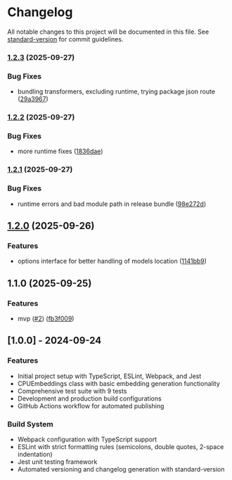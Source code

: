 # Changelog

All notable changes to this project will be documented in this file. See [standard-version](https://github.com/conventional-changelog/standard-version) for commit guidelines.

### [1.2.3](https://github.com/3p3r/cpu-embeddings/compare/v1.2.2...v1.2.3) (2025-09-27)


### Bug Fixes

* bundling transformers, excluding runtime, trying package json route ([29a3967](https://github.com/3p3r/cpu-embeddings/commit/29a3967891ba7e7f37543d641967f6830c851e29))

### [1.2.2](https://github.com/3p3r/cpu-embeddings/compare/v1.2.1...v1.2.2) (2025-09-27)


### Bug Fixes

* more runtime fixes ([1836dae](https://github.com/3p3r/cpu-embeddings/commit/1836dae524512e4e059f0a47cdc2d7f8ce92e6ac))

### [1.2.1](https://github.com/3p3r/cpu-embeddings/compare/v1.2.0...v1.2.1) (2025-09-27)


### Bug Fixes

* runtime errors and bad module path in release bundle ([98e272d](https://github.com/3p3r/cpu-embeddings/commit/98e272d19de778187a1a05d33fcd13618bb9dbec))

## [1.2.0](https://github.com/3p3r/cpu-embeddings/compare/v1.1.0...v1.2.0) (2025-09-26)


### Features

* options interface for better handling of models location ([1141bb9](https://github.com/3p3r/cpu-embeddings/commit/1141bb949e2510f0847093c2737242d8d4c7b0e5))

## 1.1.0 (2025-09-25)


### Features

* mvp ([#2](https://github.com/3p3r/cpu-embeddings/issues/2)) ([fb3f009](https://github.com/3p3r/cpu-embeddings/commit/fb3f009b4983112d28a56213ddf432a63b5f8524))

## [1.0.0] - 2024-09-24

### Features

- Initial project setup with TypeScript, ESLint, Webpack, and Jest
- CPUEmbeddings class with basic embedding generation functionality
- Comprehensive test suite with 9 tests
- Development and production build configurations
- GitHub Actions workflow for automated publishing

### Build System

- Webpack configuration with TypeScript support
- ESLint with strict formatting rules (semicolons, double quotes, 2-space indentation)
- Jest unit testing framework
- Automated versioning and changelog generation with standard-version
